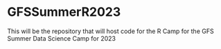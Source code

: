 # GFSSummerR2023
This will be the repository that will host code for the R Camp for the GFS Summer Data Science Camp for 2023
